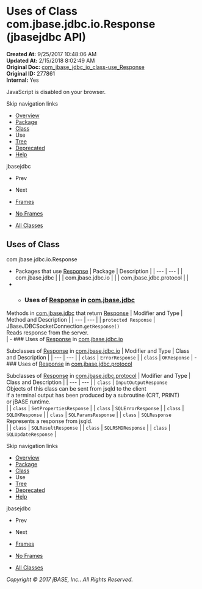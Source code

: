 # Uses of Class com.jbase.jdbc.io.Response (jbasejdbc   API)

**Created At:** 9/25/2017 10:48:06 AM  
**Updated At:** 2/15/2018 8:02:49 AM  
**Original Doc:** [com_jbase_jdbc_io_class-use_Response](https://docs.jbase.com/39235-class-use/com_jbase_jdbc_io_class-use_Response)  
**Original ID:** 277861  
**Internal:** Yes  

<!--<br>    try {<br>        if (location.href.indexOf('is-external=true') == -1) {<br>            parent.document.title="Uses of Class com.jbase.jdbc.io.Response (jbasejdbc   API)";<br>        }<br>    }<br>    catch(err) {<br>    }<br>//-->
JavaScript is disabled on your browser.

Skip navigation links

- [Overview](../../../../../overview-summary.html)
- [Package](./../../com.jbase.jdbc.io-%28jbasejdbc---api%29)
- [Class](./../../response-%28jbasejdbc-api%29 "class in com.jbase.jdbc.io")
- Use
- [Tree](./../../com.jbase.jdbc.io-class-hierarchy-%28jbasejdbc---api%29)
- [Deprecated](../../../../../deprecated-list.html)
- [Help](../../../../../help-doc.html)


jbasejdbc <br>

- Prev
- Next


- [Frames](./.)
- [No Frames](./.)


- [All Classes](../../../../../allclasses-noframe.html)


<!--<br>  allClassesLink = document.getElementById("allclasses\_navbar\_top");<br>  if(window==top) {<br>    allClassesLink.style.display = "block";<br>  }<br>  else {<br>    allClassesLink.style.display = "none";<br>  }<br>  //-->

## Uses of Class
com.jbase.jdbc.io.Response

- Packages that use [Response](./../../response-%28jbasejdbc-api%29 "class in com.jbase.jdbc.io") | Package | Description |
| --- | --- |
| com.jbase.jdbc |   |
| com.jbase.jdbc.io |   |
| com.jbase.jdbc.protocol |   |
- - ### Uses of [Response](./../../response-%28jbasejdbc-api%29 "class in com.jbase.jdbc.io") in [com.jbase.jdbc](./../../../jbase-jdbc-api)


Methods in [com.jbase.jdbc](./../../../jbase-jdbc-api) that return [Response](./../../response-%28jbasejdbc-api%29 "class in com.jbase.jdbc.io") | Modifier and Type | Method and Description |
| --- | --- |
| `protected Response` | JBaseJDBCSocketConnection.`getResponse()`<br>Reads response from the server.<br> |
    - ### Uses of [Response](./../../response-%28jbasejdbc-api%29 "class in com.jbase.jdbc.io") in [com.jbase.jdbc.io](./../../com.jbase.jdbc.io-%28jbasejdbc---api%29)


Subclasses of [Response](./../../response-%28jbasejdbc-api%29 "class in com.jbase.jdbc.io") in [com.jbase.jdbc.io](./../../com.jbase.jdbc.io-%28jbasejdbc---api%29) | Modifier and Type | Class and Description |
| --- | --- |
| `class` | `ErrorResponse`  |
| `class` | `OKResponse`  |
    - ### Uses of [Response](./../../response-%28jbasejdbc-api%29 "class in com.jbase.jdbc.io") in [com.jbase.jdbc.protocol](./../../../protocol/com.jbase.jdbc.protocol-%28jbasejdbc---api%29)


Subclasses of [Response](./../../response-%28jbasejdbc-api%29 "class in com.jbase.jdbc.io") in [com.jbase.jdbc.protocol](./../../../protocol/com.jbase.jdbc.protocol-%28jbasejdbc---api%29) | Modifier and Type | Class and Description |
| --- | --- |
| `class` | `InputOutputResponse`<br>Objects of this class can be sent from jsqld to the client<br> if a terminal output has been produced by a subroutine (CRT, PRINT)<br> or jBASE runtime.<br> |
| `class` | `SetPropertiesResponse`  |
| `class` | `SQLErrorResponse`  |
| `class` | `SQLOKResponse`  |
| `class` | `SQLParamsResponse`  |
| `class` | `SQLResponse`<br>Represents a response from jsqld.<br> |
| `class` | `SQLResultResponse`  |
| `class` | `SQLRSMDResponse`  |
| `class` | `SQLUpdateResponse`  |

Skip navigation links

- [Overview](../../../../../overview-summary.html)
- [Package](./../../com.jbase.jdbc.io-%28jbasejdbc---api%29)
- [Class](./../../response-%28jbasejdbc-api%29 "class in com.jbase.jdbc.io")
- Use
- [Tree](./../../com.jbase.jdbc.io-class-hierarchy-%28jbasejdbc---api%29)
- [Deprecated](../../../../../deprecated-list.html)
- [Help](../../../../../help-doc.html)


jbasejdbc <br>

- Prev
- Next


- [Frames](./.)
- [No Frames](./.)


- [All Classes](../../../../../allclasses-noframe.html)


<!--<br>  allClassesLink = document.getElementById("allclasses\_navbar\_bottom");<br>  if(window==top) {<br>    allClassesLink.style.display = "block";<br>  }<br>  else {<br>    allClassesLink.style.display = "none";<br>  }<br>  //-->

*Copyright © 2017 jBASE, Inc.. All Rights Reserved.*
